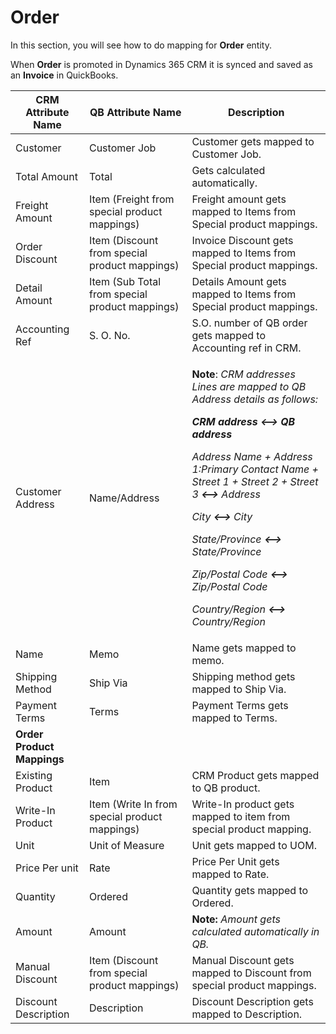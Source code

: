 # Order

In this section, you will see how to do mapping for **Order** entity.&#x20;

When **Order** is promoted in Dynamics 365 CRM it is synced and saved as an **Invoice** in QuickBooks.

| **CRM Attribute Name**     | **QB Attribute Name**                          | **Description**                                                                                                                                                                                                                                                                                                                                                                                                                                                                                                                                                                                                                               |
| -------------------------- | ---------------------------------------------- | --------------------------------------------------------------------------------------------------------------------------------------------------------------------------------------------------------------------------------------------------------------------------------------------------------------------------------------------------------------------------------------------------------------------------------------------------------------------------------------------------------------------------------------------------------------------------------------------------------------------------------------------- |
| Customer                   | Customer Job                                   | Customer gets mapped to Customer Job.                                                                                                                                                                                                                                                                                                                                                                                                                                                                                                                                                                                                         |
| Total Amount               | Total                                          | Gets calculated automatically.                                                                                                                                                                                                                                                                                                                                                                                                                                                                                                                                                                                                                |
| Freight Amount             | Item (Freight from special product mappings)   | Freight amount gets mapped to Items from Special product mappings.                                                                                                                                                                                                                                                                                                                                                                                                                                                                                                                                                                            |
| Order Discount             | Item (Discount from special product mappings)  | Invoice Discount gets mapped to Items from Special product mappings.                                                                                                                                                                                                                                                                                                                                                                                                                                                                                                                                                                          |
| Detail Amount              | Item (Sub Total from special product mappings) | Details Amount gets mapped to Items from Special product mappings.                                                                                                                                                                                                                                                                                                                                                                                                                                                                                                                                                                            |
| Accounting Ref             | S. O. No.                                      | S.O. number of QB order gets mapped to Accounting ref in CRM.                                                                                                                                                                                                                                                                                                                                                                                                                                                                                                                                                                                 |
| Customer Address           | Name/Address                                   | <p><strong>Note</strong>: <em>CRM addresses Lines are mapped to QB Address details as follows:</em></p><p><em><strong>CRM address</strong>  <strong>&#x3C;--></strong>  <strong>QB address</strong></em></p><p><em>Address Name <strong></strong> + Address 1:Primary Contact Name + Street 1 + Street 2 + Street 3 <strong>&#x3C;--></strong> Address</em></p><p><em>City <strong>&#x3C;--></strong> City</em></p><p><em>State/Province <strong>&#x3C;--></strong> State/Province</em></p><p><em>Zip/Postal Code <strong>&#x3C;--></strong> Zip/Postal Code</em></p><p><em>Country/Region <strong>&#x3C;--></strong> Country/Region</em></p> |
| Name                       | Memo                                           | Name gets mapped to memo.                                                                                                                                                                                                                                                                                                                                                                                                                                                                                                                                                                                                                     |
| Shipping Method            | Ship Via                                       | Shipping method gets mapped to Ship Via.                                                                                                                                                                                                                                                                                                                                                                                                                                                                                                                                                                                                      |
| Payment Terms              | Terms                                          | Payment Terms gets mapped to Terms.                                                                                                                                                                                                                                                                                                                                                                                                                                                                                                                                                                                                           |
| **Order Product Mappings** |                                                |                                                                                                                                                                                                                                                                                                                                                                                                                                                                                                                                                                                                                                               |
| Existing Product           | Item                                           | CRM Product gets mapped to QB product.                                                                                                                                                                                                                                                                                                                                                                                                                                                                                                                                                                                                        |
| Write-In Product           | Item (Write In from special product mappings)  | Write-In product gets mapped to item from special product mapping.                                                                                                                                                                                                                                                                                                                                                                                                                                                                                                                                                                            |
| Unit                       | Unit of Measure                                | Unit gets mapped to UOM.                                                                                                                                                                                                                                                                                                                                                                                                                                                                                                                                                                                                                      |
| Price Per unit             | Rate                                           | Price Per Unit gets mapped to Rate.                                                                                                                                                                                                                                                                                                                                                                                                                                                                                                                                                                                                           |
| Quantity                   | Ordered                                        | Quantity gets mapped to Ordered.                                                                                                                                                                                                                                                                                                                                                                                                                                                                                                                                                                                                              |
| Amount                     | Amount                                         | **Note:** _Amount gets calculated automatically in QB._                                                                                                                                                                                                                                                                                                                                                                                                                                                                                                                                                                                       |
| Manual Discount            | Item (Discount from special product mappings)  | Manual Discount gets mapped to Discount from special product mappings.                                                                                                                                                                                                                                                                                                                                                                                                                                                                                                                                                                        |
| Discount Description       | Description                                    | Discount Description gets mapped to Description.                                                                                                                                                                                                                                                                                                                                                                                                                                                                                                                                                                                              |
